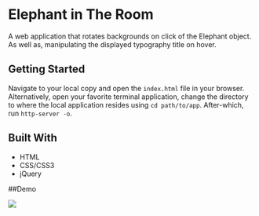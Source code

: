# Elephant in The Room

A web application that rotates backgrounds on click of the Elephant object.  As well as, manipulating the displayed typography title on hover.

## Getting Started

Navigate to your local copy and open the `index.html` file in your browser.  Alternatively, open your favorite terminal application, change the directory to where the local application resides using `cd path/to/app`.  After-which, run `http-server -o`.


## Built With

* HTML
* CSS/CSS3
* jQuery

##Demo

![](demo.gif)
